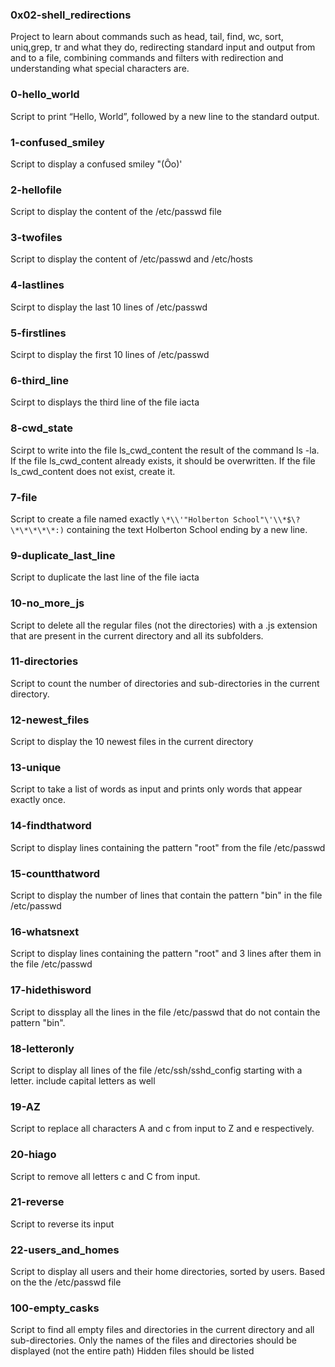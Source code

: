 ### 0x02-shell_redirections 
Project to learn about commands such as head, tail, find, wc, sort, uniq,grep, tr and what they do, redirecting standard input and output from and to a file, combining commands and filters with redirection and understanding what special characters are.

### 0-hello_world
Script to print “Hello, World”, followed by a new line to the standard output.

### 1-confused_smiley
Script to display a confused smiley "(Ôo)'

### 2-hellofile
Script to display the content of the /etc/passwd file

### 3-twofiles
Script to display the content of /etc/passwd and /etc/hosts

### 4-lastlines
Scirpt to display the last 10 lines of /etc/passwd
### 5-firstlines
Scirpt to display the first 10 lines of /etc/passwd
### 6-third_line
Scirpt to displays the third line of the file iacta
### 8-cwd_state
Scirpt to write into the file ls_cwd_content the result of the command ls -la. If the file ls_cwd_content already exists, it should be overwritten. If the file ls_cwd_content does not exist, create it.
### 7-file
Script to create a file named exactly `\*\\'"Holberton School"\'\\*$\?\*\*\*\*\*:)` containing the text Holberton School ending by a new line.
### 9-duplicate_last_line
Script to duplicate the last line of the file iacta
### 10-no_more_js
Script to delete all the regular files (not the directories) with a .js extension that are present in the current directory and all its subfolders.
### 11-directories
Script to count the number of directories and sub-directories in the current directory.
### 12-newest_files
Script to display the 10 newest files in the current directory
### 13-unique
Script to take a list of words as input and prints only words that appear exactly once.
### 14-findthatword
Script to display lines containing the pattern "root" from the file /etc/passwd
### 15-countthatword
Script to display the number of lines that contain the pattern "bin" in the file /etc/passwd
### 16-whatsnext
Script to display lines containing the pattern "root" and 3 lines after them in the file /etc/passwd
### 17-hidethisword
Script to dissplay all the lines in the file /etc/passwd that do not contain the pattern "bin".
### 18-letteronly
Script to display all lines of the file /etc/ssh/sshd_config starting with a letter.
include capital letters as well
### 19-AZ
Script to replace all characters A and c from input to Z and e respectively.
### 20-hiago
Script to remove all letters c and C from input.
### 21-reverse
Script to reverse its input
### 22-users_and_homes
Script to display all users and their home directories, sorted by users.
Based on the the /etc/passwd file
### 100-empty_casks
Script to find all empty files and directories in the current directory and all sub-directories.
Only the names of the files and directories should be displayed (not the entire path)
Hidden files should be listed

